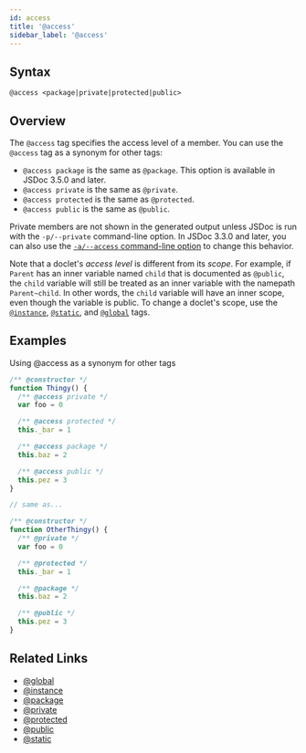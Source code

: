 ```yaml
---
id: access
title: '@access'
sidebar_label: '@access'
---
```


## Syntax

`@access <package|private|protected|public>`

## Overview

The `@access` tag specifies the access level of a member. You can use the `@access` tag as a synonym for other tags:

- `@access package` is the same as `@package`. This option is available in JSDoc 3.5.0 and later.
- `@access private` is the same as `@private`.
- `@access protected` is the same as `@protected`.
- `@access public` is the same as `@public`.

Private members are not shown in the generated output unless JSDoc is run with the `-p/--private` command-line option. In JSDoc 3.3.0 and later, you can also use the [`-a/--access` command-line option](../about/commandline.md) to change this behavior.

Note that a doclet's _access level_ is different from its _scope_. For example, if `Parent` has an inner variable named `child` that is documented as `@public`, the `child` variable will still be treated as an inner variable with the namepath `Parent~child`. In other words, the `child` variable will have an inner scope, even though the variable is public. To change a doclet's scope, use the [`@instance`](./instance.md), [`@static`](./static.md), and [`@global`](./global.md) tags.

## Examples

Using @access as a synonym for other tags

```js
/** @constructor */
function Thingy() {
  /** @access private */
  var foo = 0

  /** @access protected */
  this._bar = 1

  /** @access package */
  this.baz = 2

  /** @access public */
  this.pez = 3
}

// same as...

/** @constructor */
function OtherThingy() {
  /** @private */
  var foo = 0

  /** @protected */
  this._bar = 1

  /** @package */
  this.baz = 2

  /** @public */
  this.pez = 3
}
```

## Related Links

- [@global](./global.md)
- [@instance](./instance.md)
- [@package](./package.md)
- [@private](./private.md)
- [@protected](./protected.md)
- [@public](./public.md)
- [@static](./static.md)
